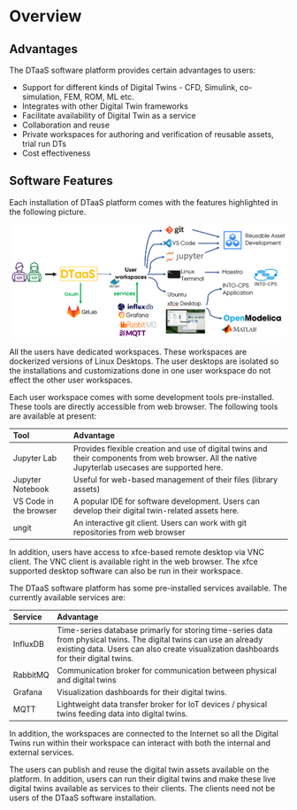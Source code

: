 # Overview

## Advantages

The DTaaS software platform provides certain advantages to users:

* Support for different kinds of Digital Twins - CFD, Simulink, co-simulation, FEM, ROM, ML etc.
* Integrates with other Digital Twin frameworks
* Facilitate availability of Digital Twin as a service
* Collaboration and reuse
* Private workspaces for authoring and verification of reusable assets, trial run DTs
* Cost effectiveness

## Software Features

Each installation of DTaaS platform comes with the features highlighted in the following picture.

![Features](current-status.png)

All the users have dedicated workspaces.
These workspaces are dockerized versions of Linux Desktops.
The user desktops are isolated so the installations and
customizations done in one user workspace do not effect the
other user workspaces.

Each user workspace comes with some development tools pre-installed.
These tools are directly accessible from web browser.
The following tools are available at present:

| Tool | Advantage |
|:---|:---|
| Jupyter Lab | Provides flexible creation and use of digital twins and their components from web browser. All the native Jupyterlab usecases are supported here. |
| Jupyter Notebook | Useful for web-based management of their files (library assets) |
| VS Code in the browser | A popular IDE for software development. Users can develop their digital twin-related assets here. |
| ungit | An interactive git client. Users can work with git repositories from web browser |

In addition, users have access to xfce-based remote desktop via VNC client.
The VNC client is available right in the web browser.
The xfce supported desktop software can also be run in their workspace.

The DTaaS software platform has some pre-installed services available.
The currently available services are:

| Service | Advantage |
|:---|:---|
| InfluxDB | Time-series database primarly for storing time-series data from physical twins. The digital twins can use an already existing data. Users can also create visualization dashboards for their digital twins. |
| RabbitMQ | Communication broker for communication between physical and digital twins |
| Grafana | Visualization dashboards for their digital twins. |
| MQTT | Lightweight data transfer broker for IoT devices / physical twins feeding data into digital twins. |

In addition, the workspaces are connected to the Internet so
all the Digital Twins run within their workspace can interact
with both the internal and external services.

The users can publish and reuse the digital twin assets
available on the platform. In addition, users can run their
digital twins and make these live digital twins available as
services to their clients. The clients need not be users of
the DTaaS software installation.
